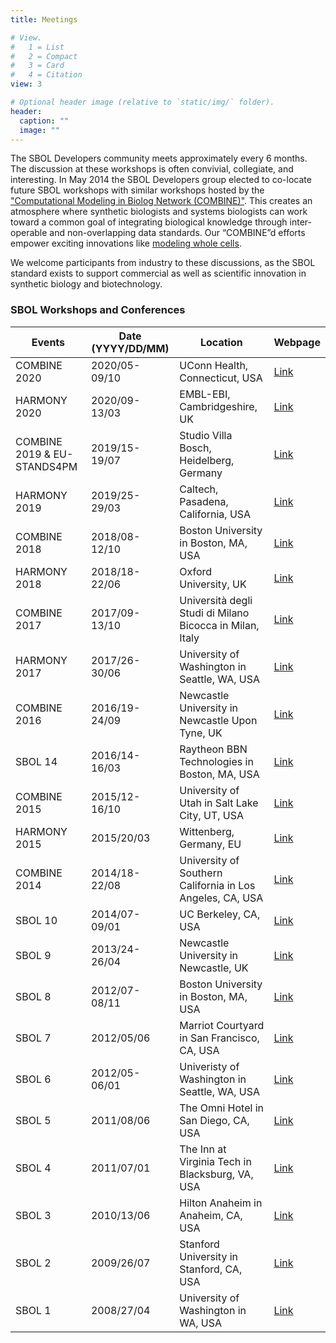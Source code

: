 ```yaml
---
title: Meetings

# View.
#   1 = List
#   2 = Compact
#   3 = Card
#   4 = Citation
view: 3

# Optional header image (relative to `static/img/` folder).
header:
  caption: ""
  image: ""
---
```


The SBOL Developers community meets approximately every 6 months. The discussion at these workshops is often convivial, collegiate, and interesting. In May 2014 the SBOL Developers group elected to co-locate future SBOL workshops with similar workshops hosted by the ["Computational Modeling in Biolog Network (COMBINE)"](http://co.mbine.org/). This creates an atmosphere where synthetic biologists and systems biologists can work toward a common goal of integrating biological knowledge through inter-operable and non-overlapping data standards. Our “COMBINE”d efforts empower exciting innovations like [modeling whole cells](https://sites.google.com/site/vwwholecellsummerschool/).

We welcome participants from industry to these discussions, as the SBOL standard exists to support commercial as well as scientific innovation in synthetic biology and biotechnology.


### SBOL Workshops and Conferences

|   Events                       |   Date (YYYY/DD/MM)  |   Location                                                   |   Webpage                                                                                                              |
|--------------------------------|----------------------|--------------------------------------------------------------|------------------------------------------------------------------------------------------------------------------------|
|   COMBINE 2020                 |   2020/05-09/10      |   UConn Health, Connecticut, USA                             |   <a href="http://co.mbine.org/events/COMBINE_2020">Link</a>                                                           |
|   HARMONY 2020                 |   2020/09-13/03      |   EMBL-EBI, Cambridgeshire, UK                               |   <a href="http://co.mbine.org/events/HARMONY_2020/">Link</a>                                                          |
|   COMBINE 2019 & EU-STANDS4PM  |   2019/15-19/07      |   Studio Villa Bosch, Heidelberg, Germany                    |   <a href="http://co.mbine.org/events/COMBINE_2019">Link</a>                                                           |
|   HARMONY 2019                 |   2019/25-29/03      |   Caltech, Pasadena, California, USA                         |   <a href="http://sbolstandard.org/harmony-2019/">Link</a>                                                             |
|   COMBINE 2018                 |   2018/08-12/10      |   Boston University in Boston, MA, USA                       |   <a href="http://sbolstandard.org/combine-2018/">Link</a>                                                             |
|   HARMONY 2018                 |   2018/18-22/06      |   Oxford University, UK                                      |   <a href="http://sbolstandard.org/harmony-2018-sbol-breakout-sessions/">Link</a>                                      |
|   COMBINE 2017                 |   2017/09-13/10      |   Università degli Studi di Milano Bicocca in Milan, Italy   |   <a href="http://sbolstandard.org/combine-2017/">Link</a>                                                             |
|   HARMONY 2017                 |   2017/26-30/06      |   University of Washington in Seattle, WA, USA               |   <a href="http://sbolstandard.org/harmony-2017/">Link</a>                                                             |
|   COMBINE 2016                 |   2016/19-24/09      |   Newcastle University in Newcastle Upon Tyne, UK            |   <a href="http://sbolstandard.org/combine-2016/" target="_blank">Link</a>                                             |
|   SBOL 14                      |   2016/14-16/03      |   Raytheon BBN Technologies in Boston, MA, USA               |   <a href="http://sbolstandard.org/meetings/sbol-14-workshop-in-boston/" target="_blank">Link</a>                      |
|   COMBINE 2015                 |   2015/12-16/10      |   University of Utah in Salt Lake City, UT, USA              |   <a href="http://sbolstandard.org/combine_2015/" target="_blank">Link</a>                                             |
|   HARMONY 2015                 |   2015/20/03         |   Wittenberg, Germany, EU                                    |   <a href="http://sbolstandard.org/sbol-12-workshop-at-harmony-2015/" target="_blank">Link</a>                         |
|   COMBINE 2014                 |   2014/18-22/08      |   University of Southern California in Los Angeles, CA, USA  |   <a href="http://sbolstandard.org/combine-2014/" target="_blank">Link</a>                                             |
|   SBOL 10                      |   2014/07-09/01      |   UC Berkeley, CA, USA                                       |   <a href="http://sbolstandard.org/sbol-10/" target="_blank">Link</a>                                                  |
|   SBOL 9                       |   2013/24-26/04      |   Newcastle University in Newcastle, UK                      |   <a href="http://sbolstandard.org/sbol-9/" target="_blank">Link</a>                                                   |
|   SBOL 8                       |   2012/07-08/11      |   Boston University in Boston, MA, USA                       |   <a href="http://sbolstandard.org/sbol-8/">Link</a>                                                                   |
|   SBOL 7                       |   2012/05/06         |   Marriot Courtyard in San Francisco, CA, USA                |   <a href="http://sbolstandard.org/meetings/sbol-meetup-san-francisco-ca-2012/">Link</a>                               |
|   SBOL 6                       |   2012/05-06/01      |   Univeristy of Washington in Seattle, WA, USA               |   <a href="http://sbolstandard.org/meetings/sbol-workshop-seattle-wa-2012/">Link</a>                                   |
|   SBOL 5                       |   2011/08/06         |   The Omni Hotel in San Diego, CA, USA                       |   <a href="http://sbolstandard.org/meetings/synbiodex-group-meeting-sandiegoca-6-8-2011/">Link</a>                     |
|   SBOL 4                       |   2011/07/01         |   The Inn at Virginia Tech in Blacksburg, VA, USA            |   <a href="http://sbolstandard.org/meetings/synbiodex-group-meeting-vbi-1-7-2011/">Link</a>                            |
|   SBOL 3                       |   2010/13/06         |   Hilton Anaheim in Anaheim, CA, USA                         |   <a href="http://sbolstandard.org/meetings/synbiodex-group-meeting-anaheimca-6-13-2010/">Link</a>                     |
|   SBOL 2                       |   2009/26/07         |   Stanford University in Stanford, CA, USA                   |   <a href="http://sbolstandard.org/meetings/synthetic-biology-data-exchange-group-meeting-stanford-ca-2009/">Link</a>  |
|   SBOL 1                       |   2008/27/04         |   University of Washington in WA, USA                        |   <a href="http://sbolstandard.org/1226-2/">Link</a>                                                                   |

